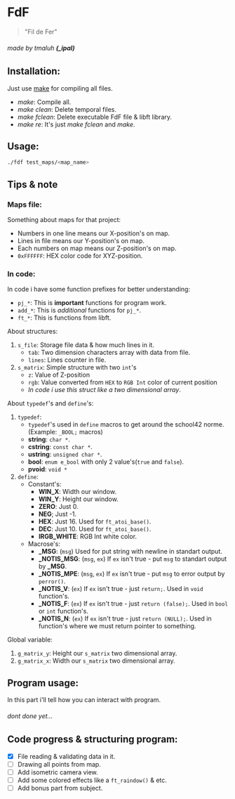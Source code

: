 # FdF
> "Fil de Fer"

###### made by tmaluh __(\_ipal)__

## Installation:

Just use [make](https://en.wikipedia.org/wiki/Makefile) for compiling all files.
- *make*: Compile all.
- *make clean*: Delete temporal files.
- *make fclean*: Delete executable FdF file & libft library.
- *make re*: It's just *make fclean* and *make*.

## Usage:

```bash
./fdf test_maps/<map_name>
```

## Tips & note

### Maps file:

Something about maps for that project:

- Numbers in one line means our X-position's on map.
- Lines in file means our Y-position's on map.
- Each numbers on map means our Z-position's on map.
- `0xFFFFFF`: HEX color code for XYZ-position.

### In code:

In code i have some function prefixes for better understanding:

- `pj_*`: This is **important** functions for program work.
- `add_*`: This is *additional* functions for `pj_*`.
- `ft_*`: This is functions from libft.

About structures:

1. `s_file`: Storage file data & how much lines in it.
	- `tab`: Two dimension characters array with data from file.
	- `lines`: Lines counter in file.
2. `s_matrix`: Simple structure with two `int`'s
	- `z`: Value of Z-position
	- `rgb`: Value converted from `HEX` to `RGB Int` color of current position
	- *In code i use this struct like a two dimensional array*.

About `typedef`'s and `define`'s:	
1. `typedef`:
	- `typedef`'s used in `define` macros to get around the school42 norme. (Example: `_BOOL;` macros)
	- **string**: `char *`.
	- **cstring**: `const char *`.
	- **ustring**: `unsigned char *`.
	- **bool**: `enum e_bool` with only 2 value's(`true` and `false`).
	- **pvoid**: `void *`
2. `define`:
	- Constant's:
		- **WIN_X**: Width our window.
		- **WIN_Y**: Height our window.
		- **ZERO**: Just 0.
		- **NEG**; Just -1.
		- **HEX**: Just 16. Used for `ft_atoi_base()`.
		- **DEC**: Just 10. Used for `ft_atoi_base()`.
		- **IRGB_WHITE**: RGB Int white color.
	- Macrose's:
		- **_MSG**: (`msg`) Used for put string with newline in standart output.
		- **\_NOTIS_MSG**: (`msg`, `ex`) If `ex` isn't true - put `msg` to standart output by **_MSG**.
		- **\_NOTIS_MPE**: (`msg`, `ex`) If `ex` isn't true - put `msg` to error output by `perror()`.
		- **\_NOTIS_V**: (`ex`) If `ex` isn't true - just `return;`. Used in `void` function's.
		- **\_NOTIS_F**: (`ex`) If `ex` isn't true - just `return (false);`. Used in `bool` or `int` function's.
		- **\_NOTIS_N**: (`ex`) If `ex` isn't true - just `return (NULL);`. Used in function's where we must return pointer to something.

Global variable:

1. `g_matrix_y`: Height our `s_matrix` two dimensional array.
2. `g_matrix_x`: Width our `s_matrix` two dimensional array.

## Program usage:

In this part i'll tell how you can interact with program.
###### dont done yet...

## Code progress & structuring program:

 - [x] File reading & validating data in it.
 - [ ] Drawing all points from map.
 - [ ] Add isometric camera view.
 - [ ] Add some colored effects like a `ft_raindow()` & etc.
 - [ ] Add bonus part from subject.